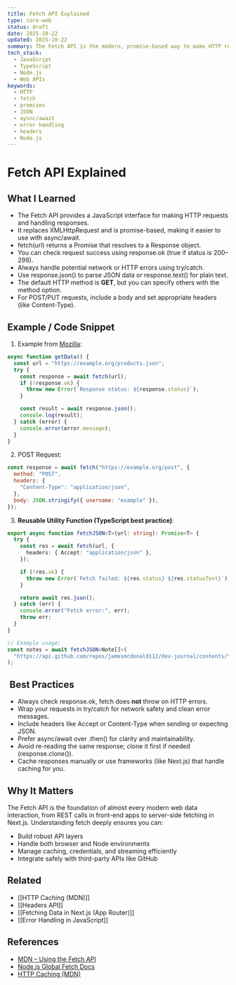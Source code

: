 ```yaml
---
title: Fetch API Explained
type: core-web
status: draft
date: 2025-10-22
updated: 2025-10-22
summary: The Fetch API is the modern, promise-based way to make HTTP requests in both browsers and Node.js. It replaces XMLHttpRequest and integrates with newer web standards like CORS, service workers, and streaming responses.
tech_stack:
  - JavaScript
  - TypeScript
  - Node.js
  - Web APIs
keywords:
  - HTTP
  - fetch
  - promises
  - JSON 
  - aysnc/await
  - error handling
  - headers
  - Node.js
---
```

# Fetch API Explained

## What I Learned
- The Fetch API provides a JavaScript interface for making HTTP requests and handling responses.
- It replaces XMLHttpRequest and is promise-based, making it easier to use with async/await.
- fetch(url) returns a Promise that resolves to a Response object.
- You can check request success using response.ok (true if status is 200–299).
- Always handle potential network or HTTP errors using try/catch.
- Use response.json() to parse JSON data or response.text() for plain text.
- The default HTTP method is **GET**, but you can specify others with the method option.
- For POST/PUT requests, include a body and set appropriate headers (like Content-Type).

## Example / Code Snippet
1. Example from [Mozilla](https://developer.mozilla.org/en-US/docs/Web/API/Fetch_API/Using_Fetch):
```js
async function getData() {
  const url = "https://example.org/products.json";
  try {
    const response = await fetch(url);
    if (!response.ok) {
      throw new Error(`Response status: ${response.status}`);
    }

    const result = await response.json();
    console.log(result);
  } catch (error) {
    console.error(error.message);
  }
}
```

2. POST Request:
```js
const response = await fetch("https://example.org/post", {
  method: "POST",
  headers: {
    "Content-Type": "application/json",
  },
  body: JSON.stringify({ username: "example" }),
});
```

3. **Reusable Utility Function (TypeScript best practice)**:
```TypeScript
export async function fetchJSON<T>(url: string): Promise<T> {
  try {
    const res = await fetch(url, {
      headers: { Accept: "application/json" },
    });

    if (!res.ok) {
      throw new Error(`Fetch failed: ${res.status} ${res.statusText}`);
    }

    return await res.json();
  } catch (err) {
    console.error("Fetch error:", err);
    throw err;
  }
}

// Example usage:
const notes = await fetchJSON<Note[]>(
  "https://api.github.com/repos/jamesmcdonald112/dev-journal/contents/"
);
```

##  **Best Practices**
- Always check response.ok, fetch does **not** throw on HTTP errors.
- Wrap your requests in try/catch for network safety and clean error messages.
- Include headers like Accept or Content-Type when sending or expecting JSON.
- Prefer async/await over .then() for clarity and maintainability.
- Avoid re-reading the same response; clone it first if needed (response.clone()).
- Cache responses manually or use frameworks (like Next.js) that handle caching for you.
## Why It Matters
The Fetch API is the foundation of almost every modern web data interaction, from REST calls in front-end apps to server-side fetching in Next.js. Understanding fetch deeply ensures you can:
- Build robust API layers
- Handle both browser and Node environments
- Manage caching, credentials, and streaming efficiently
- Integrate safely with third-party APIs like GitHub

## Related 
- [[HTTP Caching (MDN)]]
- [[Headers API]]
- [[Fetching Data in Next.js (App Router)]]
- [[Error Handling in JavaScript]]

## References
- [MDN – Using the Fetch API](https://developer.mozilla.org/en-US/docs/Web/API/Fetch_API/Using_Fetch)
- [Node.js Global Fetch Docs](https://nodejs.org/api/globals.html#fetch)
- [HTTP Caching (MDN)](https://developer.mozilla.org/en-US/docs/Web/HTTP/Caching)